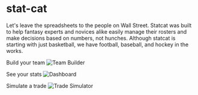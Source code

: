 # stat-cat
Let's leave the spreadsheets to the people on Wall Street. Statcat was built to help fantasy experts and novices alike easily manage their rosters and make decisions based on numbers, not hunches. Although statcat is starting with just basketball, we have football, baseball, and hockey in the works.

Build your team ![Team Builder](https://gifyu.com/image/vBeC)


See your stats ![Dashboard](https://gifyu.com/image/vBeY)

Simulate a trade ![Trade Simulator](https://s5.gifyu.com/images/trade_speedup.gif)
